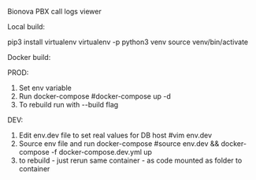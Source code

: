 Bionova PBX call logs viewer


Local build:

pip3 install virtualenv
virtualenv -p python3 venv
source venv/bin/activate

Docker build:

PROD:
1. Set env variable
2. Run docker-compose
#docker-compose up -d
3. To rebuild run with --build flag

 
DEV:
1. Edit env.dev file to set real values for DB host
#vim env.dev
2. Source env file and run docker-compose
#source env.dev && docker-compose -f docker-compose.dev.yml up
3. to rebuild - just rerun same container - as code mounted as folder to container
